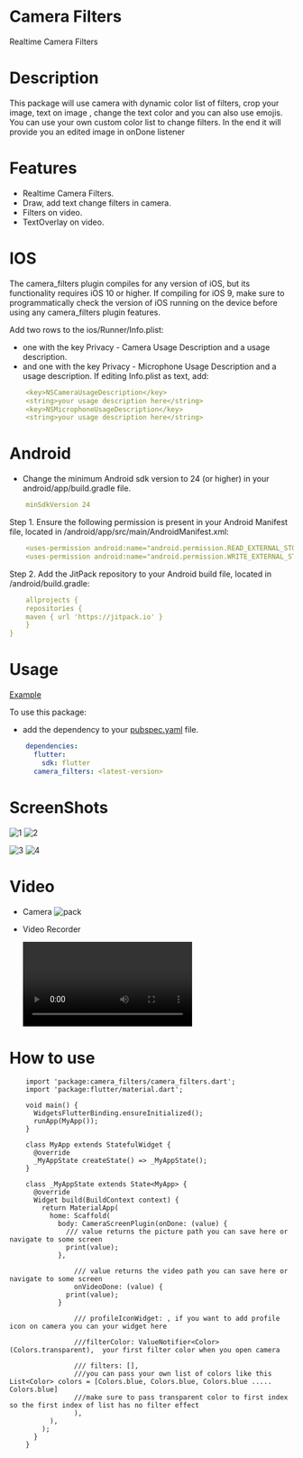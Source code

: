 # Camera Filters

Realtime Camera Filters


# Description

This package will use camera with dynamic color list of filters, crop your image, text on image , change the text color and you can also use emojis. You can use your own custom color list to change filters. In the end it will provide you an edited image in onDone listener

# Features

* Realtime Camera Filters.
* Draw, add text change filters in camera.
* Filters on video.
* TextOverlay on video.

# IOS

The camera_filters plugin compiles for any version of iOS, but its functionality requires iOS 10 or higher. If compiling for iOS 9, make sure to programmatically check the version of iOS running on the device before using any camera_filters plugin features.

Add two rows to the ios/Runner/Info.plist:

* one with the key Privacy - Camera Usage Description and a usage description.
* and one with the key Privacy - Microphone Usage Description and a usage description.
  If editing Info.plist as text, add:
```yaml
    <key>NSCameraUsageDescription</key>
    <string>your usage description here</string>
    <key>NSMicrophoneUsageDescription</key>
    <string>your usage description here</string>
```
# Android
* Change the minimum Android sdk version to 24 (or higher) in your android/app/build.gradle file.
```yaml
    minSdkVersion 24
```
Step 1. Ensure the following permission is present in your Android Manifest file, located in <project root>/android/app/src/main/AndroidManifest.xml:

```yaml
    <uses-permission android:name="android.permission.READ_EXTERNAL_STORAGE" />
    <uses-permission android:name="android.permission.WRITE_EXTERNAL_STORAGE" />
```

Step 2. Add the JitPack repository to your Android build file, located in <project root>/android/build.gradle:

```yaml
    allprojects {
    repositories {
    maven { url 'https://jitpack.io' }
    }
}
```
# Usage


[Example](https://github.com/hamzasidd3634/camera_filter/tree/master/lib/example)


To use this package:

* add the dependency to your [pubspec.yaml](https://github.com/hamzasidd3634/camera_filter/blob/master/example/pubspec.yaml) file.

```yaml
    dependencies:
      flutter:
        sdk: flutter
      camera_filters: <latest-version>
```

# ScreenShots


![1](https://user-images.githubusercontent.com/64409533/171870854-6983d16a-32ef-4840-aec6-7bc779d9a98b.png)
![2](https://user-images.githubusercontent.com/64409533/171870864-a2c05ec9-e141-428c-835c-989d6b067b1a.png)
  
![3](https://user-images.githubusercontent.com/64409533/171870869-843a7907-e1bd-4cbd-80d8-b81fa92461b8.png)
![4](https://user-images.githubusercontent.com/64409533/171870876-91376dc0-9b21-44ac-8b5f-73486e485e79.png)

  
  



# Video

* Camera
  ![pack](https://user-images.githubusercontent.com/64409533/165578953-cdfa1c9d-fe11-4454-a334-6cef3d85b078.gif)

* Video Recorder
  
  ![pack](https://user-images.githubusercontent.com/64409533/171871016-82bf1839-9d8c-4770-ae6a-044ca2ad4387.mp4)




# How to use


        import 'package:camera_filters/camera_filters.dart';
        import 'package:flutter/material.dart';
        
        void main() {
          WidgetsFlutterBinding.ensureInitialized();
          runApp(MyApp());
        }
        
        class MyApp extends StatefulWidget {
          @override
          _MyAppState createState() => _MyAppState();
        }
        
        class _MyAppState extends State<MyApp> {
          @override
          Widget build(BuildContext context) {
            return MaterialApp(
              home: Scaffold(
                body: CameraScreenPlugin(onDone: (value) {
                  /// value returns the picture path you can save here or navigate to some screen
                  print(value);
                },
        
                    /// value returns the video path you can save here or navigate to some screen
                    onVideoDone: (value) {
                  print(value);
                }
        
                    /// profileIconWidget: , if you want to add profile icon on camera you can your widget here
        
                    ///filterColor: ValueNotifier<Color>(Colors.transparent),  your first filter color when you open camera
        
                    /// filters: [],
                    ///you can pass your own list of colors like this List<Color> colors = [Colors.blue, Colors.blue, Colors.blue ..... Colors.blue]
                    ///make sure to pass transparent color to first index so the first index of list has no filter effect
                    ),
              ),
            );
          }
        }

